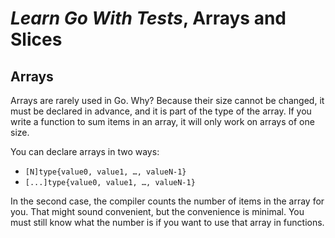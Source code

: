 # *Learn Go With Tests*, Arrays and Slices

## Arrays

Arrays are rarely used in Go. Why? Because their size cannot be changed, it must be declared in advance, and it is part of the type of the array. If you write a function to sum items in an array, it will only work on arrays of one size.

You can declare arrays in two ways:

+ `[N]type{value0, value1, …, valueN-1}`
+ `[...]type{value0, value1, …, valueN-1}`

In the second case, the compiler counts the number of items in the array for you. That might sound convenient, but the convenience is minimal. You must still know what the number is if you want to use that array in functions.
